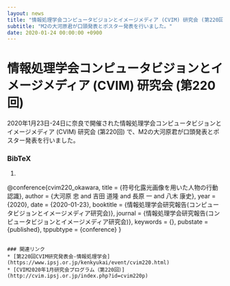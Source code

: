 ```yaml
---
layout: news
title: "情報処理学会コンピュータビジョンとイメージメディア (CVIM) 研究会 (第220回)"
subtitle: "M2の大河原君が口頭発表とポスター発表を行いました。"
date: 2020-01-24 00:00:00 +0900
---
```


# 情報処理学会コンピュータビジョンとイメージメディア (CVIM) 研究会 (第220回)

2020年1月23日-24日に奈良で開催された情報処理学会コンピュータビジョンとイメージメディア (CVIM) 研究会 (第220回) で、M2の大河原君が口頭発表とポスター発表を行いました。

### BibTeX
1. ```bibtex
@conference{cvim220_okawara,
  title = {符号化露光画像を用いた人物の行動認識},
  author = {大河原 忠 and 吉田 道隆 and 長原 一 and 八木 康史},
  year = {2020},
  date = {2020-01-23},
  booktitle = {情報処理学会研究報告(コンピュータビジョンとイメージメディア研究会)},
  journal = {情報処理学会研究報告(コンピュータビジョンとイメージメディア研究会)},
  keywords = {},
  pubstate = {published},
  tppubtype = {conference}
}
```

### 関連リンク
* [第220回CVIM研究発表会-情報処理学会](https://www.ipsj.or.jp/kenkyukai/event/cvim220.html)
* [CVIM2020年1月研究会プログラム（第220回）](http://cvim.ipsj.or.jp/index.php?id=cvim220p)
